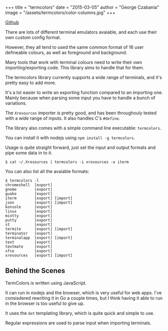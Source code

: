 +++
title = "termcolors"
date = "2015-03-05"
author = "George Czabania"
image = "/assets/termcolors/color-columns.jpg"
+++

[Github](https://github.com/stayradiated/termcolors)

There are lots of different terminal emulators avaiable, and each use their own
custom config format.

However, they all tend to used the same common format of 16 user defineable
colours, as well as foreground and background.

Many tools that work with terminal colours need to write their own
importing/exporting code. This library aims to handle that for them.

The termcolors library currently supports a wide range of terminals, and it's
pretty easy to add more.

It's a lot easier to write an exporting function compared to an importing one.
Mainly because when parsing some input you have to handle a bunch of
variations.

The `Xresources` importer is pretty good, and has been throughouly tested with
a wide range of inputs. It also handles C's `#define`.

The library also comes with a simple command line executable: `termcolors`.

You can install it with nodejs using `npm install -g termcolors`.

Usage is quite straight forward, just set the input and output formats and pipe
some data in to it.

    $ cat ~/.Xresources | termcolors -i xresources -o iterm

You can also list all the avaiable formats:

    $ termcolors -l
    chromeshell  [export]
    gnome        [export]
    guake        [export]
    iterm        [export] [import]
    json         [export] [import]
    konsole      [export]
    linux        [export]
    mintty       [export]
    putty        [export]
    st           [export]
    termite      [export] [import]
    terminator   [export]
    terminalapp  [export] [import]
    text         [export]
    textmate     [export]
    xfce         [export]
    xresources   [export] [import]

## Behind the Scenes

TermColors is written using JavaScript.

It can run in nodejs and the browser, which is very useful for web apps. I've
consisdered rewriting it in Go a couple times, but I think having it able to
run in the browser is too useful to give up.

It uses the `dot` templating library, which is quite quick and simple to use.

Regular expressions are used to parse input when importing terminals.

